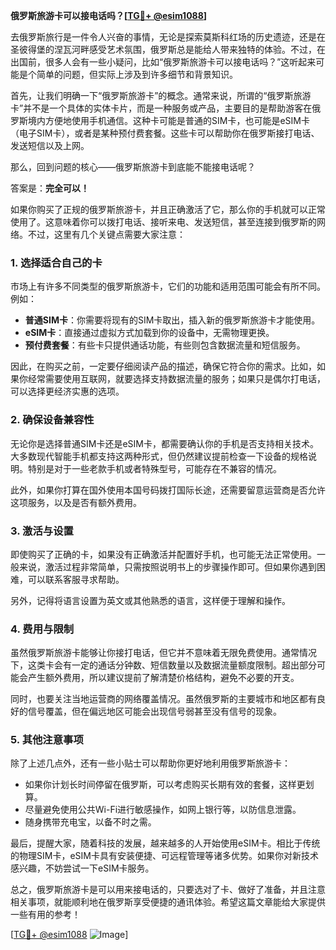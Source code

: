 **俄罗斯旅游卡可以接电话吗？[[TG💪+ @esim1088](https://t.me/s/esim1088)]**

去俄罗斯旅行是一件令人兴奋的事情，无论是探索莫斯科红场的历史遗迹，还是在圣彼得堡的涅瓦河畔感受艺术氛围，俄罗斯总是能给人带来独特的体验。不过，在出国前，很多人会有一些小疑问，比如“俄罗斯旅游卡可以接电话吗？”这听起来可能是个简单的问题，但实际上涉及到许多细节和背景知识。

首先，让我们明确一下“俄罗斯旅游卡”的概念。通常来说，所谓的“俄罗斯旅游卡”并不是一个具体的实体卡片，而是一种服务或产品，主要目的是帮助游客在俄罗斯境内方便地使用手机通信。这种卡可能是普通的SIM卡，也可能是eSIM卡（电子SIM卡），或者是某种预付费套餐。这些卡可以帮助你在俄罗斯接打电话、发送短信以及上网。

那么，回到问题的核心——俄罗斯旅游卡到底能不能接电话呢？

答案是：**完全可以！**

如果你购买了正规的俄罗斯旅游卡，并且正确激活了它，那么你的手机就可以正常使用了。这意味着你可以拨打电话、接听来电、发送短信，甚至连接到俄罗斯的网络。不过，这里有几个关键点需要大家注意：

### 1. **选择适合自己的卡**
市场上有许多不同类型的俄罗斯旅游卡，它们的功能和适用范围可能会有所不同。例如：
- **普通SIM卡**：你需要将现有的SIM卡取出，插入新的俄罗斯旅游卡才能使用。
- **eSIM卡**：直接通过虚拟方式加载到你的设备中，无需物理更换。
- **预付费套餐**：有些卡只提供通话功能，有些则包含数据流量和短信服务。

因此，在购买之前，一定要仔细阅读产品的描述，确保它符合你的需求。比如，如果你经常需要使用互联网，就要选择支持数据流量的服务；如果只是偶尔打电话，可以选择更经济实惠的选项。

### 2. **确保设备兼容性**
无论你是选择普通SIM卡还是eSIM卡，都需要确认你的手机是否支持相关技术。大多数现代智能手机都支持这两种形式，但仍然建议提前检查一下设备的规格说明。特别是对于一些老款手机或者特殊型号，可能存在不兼容的情况。

此外，如果你打算在国外使用本国号码拨打国际长途，还需要留意运营商是否允许这项服务，以及是否有额外费用。

### 3. **激活与设置**
即使购买了正确的卡，如果没有正确激活并配置好手机，也可能无法正常使用。一般来说，激活过程非常简单，只需按照说明书上的步骤操作即可。但如果你遇到困难，可以联系客服寻求帮助。

另外，记得将语言设置为英文或其他熟悉的语言，这样便于理解和操作。

### 4. **费用与限制**
虽然俄罗斯旅游卡能够让你接打电话，但它并不意味着无限免费使用。通常情况下，这类卡会有一定的通话分钟数、短信数量以及数据流量额度限制。超出部分可能会产生额外费用，所以建议提前了解清楚价格结构，避免不必要的开支。

同时，也要关注当地运营商的网络覆盖情况。虽然俄罗斯的主要城市和地区都有良好的信号覆盖，但在偏远地区可能会出现信号弱甚至没有信号的现象。

### 5. **其他注意事项**
除了上述几点外，还有一些小贴士可以帮助你更好地利用俄罗斯旅游卡：
- 如果你计划长时间停留在俄罗斯，可以考虑购买长期有效的套餐，这样更划算。
- 尽量避免使用公共Wi-Fi进行敏感操作，如网上银行等，以防信息泄露。
- 随身携带充电宝，以备不时之需。

最后，提醒大家，随着科技的发展，越来越多的人开始使用eSIM卡。相比于传统的物理SIM卡，eSIM卡具有安装便捷、可远程管理等诸多优势。如果你对新技术感兴趣，不妨尝试一下eSIM卡服务。

总之，俄罗斯旅游卡是可以用来接电话的，只要选对了卡、做好了准备，并且注意相关事项，就能顺利地在俄罗斯享受便捷的通讯体验。希望这篇文章能给大家提供一些有用的参考！

[[TG💪+ @esim1088](https://t.me/s/esim1088) ![Image](https://i.postimg.cc/4NQfJmqS/Snipaste-2025-05-13-00-14-12.png)]